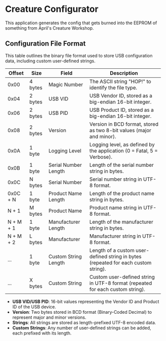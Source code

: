 # Creature Configurator

This application generates the config that gets burned into the EEPROM of something from April's Creature Workshop.

## Configuration File Format

This table outlines the binary file format used to store USB configuration data, including custom user-defined strings.

| **Offset** | **Size** | **Field**             | **Description**                                                                 |
|------------|----------|-----------------------|---------------------------------------------------------------------------------|
| 0x00       | 4 bytes  | Magic Number           | The ASCII string "HOP!" to identify the file type.                              |
| 0x04       | 2 bytes  | USB VID                | USB Vendor ID, stored as a big-endian 16-bit integer.                           |
| 0x06       | 2 bytes  | USB PID                | USB Product ID, stored as a big-endian 16-bit integer.                          |
| 0x08       | 2 bytes  | Version                | Version in BCD format, stored as two 8-bit values (major and minor).            |
| 0x0A       | 1 byte   | Logging Level          | Logging level, as defined by the application (0 = Fatal, 5 = Verbose).          |
| 0x0B       | 1 byte   | Serial Number Length   | Length of the serial number string in bytes.                                    |
| 0x0C       | N bytes  | Serial Number          | Serial number string in UTF-8 format.                                           |
| 0x0C + N   | 1 byte   | Product Name Length    | Length of the product name string in bytes.                                     |
| N + 1      | M bytes  | Product Name           | Product name string in UTF-8 format.                                            |
| N + M + 1  | 1 byte   | Manufacturer Length    | Length of the manufacturer string in bytes.                                     |
| N + M + 2  | L bytes  | Manufacturer           | Manufacturer string in UTF-8 format.                                            |
| ...        | 1 byte   | Custom String Length   | Length of a custom user-defined string in bytes (repeated for each custom string).|
| ...        | X bytes  | Custom String          | Custom user-defined string in UTF-8 format (repeated for each custom string).    |

- **USB VID/USB PID**: 16-bit values representing the Vendor ID and Product ID of the USB device.
- **Version**: Two bytes stored in BCD format (Binary-Coded Decimal) to represent major and minor versions.
- **Strings**: All strings are stored as length-prefixed UTF-8 encoded data.
- **Custom Strings**: Any number of user-defined strings can be added, each prefixed with its length.

